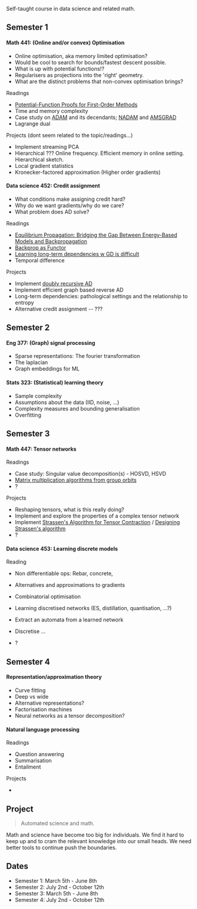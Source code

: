 
Self-taught course in data science and related math.

## Semester 1

#### Math 441: (Online and/or convex) Optimisation

* Online optimisation, aka memory limited optimisation?
* Would be cool to search for bounds/fastest descent possible.
* What is up with potential functions!?
* Regularisers as projections into the 'right' geometry.
* What are the distinct problems that non-convex optimisation brings?

Readings

* [Potential-Function Proofs for First-Order Methods](https://arxiv.org/abs/1712.04581)
* Time and memory complexity
* Case study on [ADAM]() and its decendants; [NADAM]() and [AMSGRAD]()
* Lagrange dual

Projects (dont seem related to the topic/readings...)

* Implement streaming PCA
* Hierarchical ??? Online frequency. Efficient memory in online setting. Hierarchical sketch.
* Local gradient statistics <!-- Why is the necessary? Pathological surfaces that make point estimates useless -->
* Kronecker-factored approximation (Higher order gradients)

#### Data science 452: Credit assignment

* What conditions make assigning credit hard?
* Why do we want gradients/why do we care?
* What problem does AD solve?

<!-- How do ES assign credit? A counterfactual. -->

Readings

* [Equilibrium Propagation: Bridging the Gap Between Energy-Based Models and Backpropagation]()
* [Backprop as Functor](https://arxiv.org/abs/1711.10455)
* [Learning long-term dependencies w GD is difficult](http://www.iro.umontreal.ca/~lisa/pointeurs/ieeetrnn94.pdf)
* Temporal difference

<!-- * [Understanding Synthetic gradients]() -->

Projects

* Implement [doubly recursive AD](http://dankalman.net/preprints/mmgautodiff.pdf)
* Implement efficient graph based reverse AD
* Long-term dependencies: pathological settings and the relationship to entropy
* Alternative credit assignment -- ???

## Semester 2

#### Eng 377: (Graph) signal processing

* Sparse representations: The fourier transformation
* The laplacian
* Graph embeddings for ML

#### Stats 323: (Statistical) learning theory

* Sample complexity
* Assumptions about the data (IID, noise, ...)
* Complexity measures and bounding generalisation
* Overfitting

## Semester 3

#### Math 447: Tensor networks

Readings

* Case study: Singular value decomposition(s) - HOSVD, HSVD
* [Matrix multiplication algorithms from group orbits](https://arxiv.org/abs/1612.01527)
* ?

Projects

* Reshaping tensors, what is this really doing?
* Implement and explore the properties of a complex tensor network
* Implement [Strassen's Algorithm for Tensor Contraction](https://arxiv.org/abs/1704.03092) / [Designing Strassen's algorithm](https://arxiv.org/abs/1708.09398)
* ?


#### Data science 453: Learning discrete models

<!-- What about learning PGMs -->

Reading

* Non differentiable ops: Rebar, concrete, <!-- Gradient estimation through non-differentiable operations and various data structures
 -->
* Alternatives and approximations to gradients
* Combinatorial optimisation
* Learning discretised networks (ES, distillation, quantisation, ...?)

* Extract an automata from a learned network
* Discretise ...
* ?

## Semester 4

#### Representation/approximation theory

* Curve fitting
* Deep vs wide
* Alternative representations?
* Factorisation machines
* Neural networks as a tensor decomposition?

#### Natural language processing
<!-- Could spend a whole year on this... Linguistics, evolution of language, programming languages, types, ... ?-->

Readings

* Question answering
* Summarisation
* Entailment

Projects

* 






## Project

> Automated science and math.

Math and science have become too big for individuals. We find it hard to keep up and to cram the relevant knowledge into our small heads. We need better tools to continue push the boundaries.

## Dates

* Semester 1: March 5th - June 8th
* Semester 2: July 2nd - October 12th
* Semester 3: March 5th - June 8th
* Semester 4: July 2nd - October 12th
